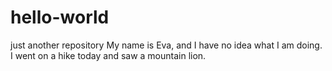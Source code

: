 # hello-world
just another repository 
My name is Eva, and I have no idea what I am doing. 
I went on a hike today and saw a mountain lion. 
